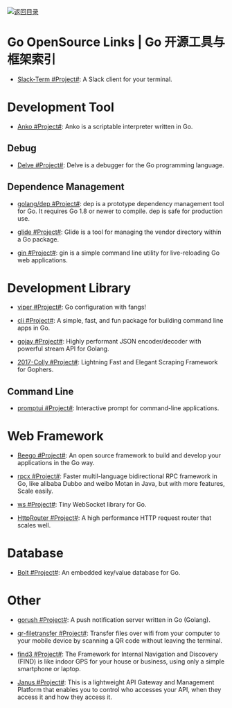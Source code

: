 [![返回目录](https://user-images.githubusercontent.com/5803001/38079637-ff0abcf0-3371-11e8-9b76-ad651620afc7.jpg)](https://github.com/wxyyxc1992/Awesome-Links)

# Go OpenSource Links | Go 开源工具与框架索引

* [Slack-Term #Project#](https://github.com/erroneousboat/slack-term): A Slack client for your terminal.

# Development Tool

* [Anko #Project#](https://github.com/mattn/anko): Anko is a scriptable interpreter written in Go.

## Debug

* [Delve #Project#](https://github.com/derekparker/delve): Delve is a debugger for the Go programming language.

## Dependence Management

* [golang/dep #Project#](https://github.com/golang/dep): dep is a prototype dependency management tool for Go. It requires Go 1.8 or newer to compile. dep is safe for production use.

* [glide #Project#](https://github.com/Masterminds/glide): Glide is a tool for managing the vendor directory within a Go package.

* [gin #Project#](https://github.com/codegangsta/gin): gin is a simple command line utility for live-reloading Go web applications.

# Development Library

* [viper #Project#](https://github.com/spf13/viper): Go configuration with fangs!

* [cli #Project#](https://github.com/urfave/cli): A simple, fast, and fun package for building command line apps in Go.

* [gojay #Project#](https://github.com/francoispqt/gojay): Highly performant JSON encoder/decoder with powerful stream API for Golang.

- [2017-Colly #Project#](https://github.com/gocolly/colly): Lightning Fast and Elegant Scraping Framework for Gophers.

## Command Line

* [promptui #Project#](https://github.com/manifoldco/promptui): Interactive prompt for command-line applications.

# Web Framework

* [Beego #Project#](https://beego.me/): An open source framework to build and develop your applications in the Go way.

* [rpcx #Project#](https://github.com/smallnest/rpcx): Faster multil-language bidirectional RPC framework in Go, like alibaba Dubbo and weibo Motan in Java, but with more features, Scale easily.

* [ws #Project#](https://github.com/gobwas/ws): Tiny WebSocket library for Go.

- [HttpRouter #Project#](https://github.com/julienschmidt/httprouter): A high performance HTTP request router that scales well.

# Database

* [Bolt #Project#](https://github.com/boltdb/bolt): An embedded key/value database for Go.

# Other

* [gorush #Project#](https://github.com/appleboy/gorush): A push notification server written in Go (Golang).

* [qr-filetransfer #Project#](https://github.com/claudiodangelis/qr-filetransfer): Transfer files over wifi from your computer to your mobile device by scanning a QR code without leaving the terminal.

* [find3 #Project#](https://github.com/schollz/find3): The Framework for Internal Navigation and Discovery (FIND) is like indoor GPS for your house or business, using only a simple smartphone or laptop.

* [Janus #Project#](https://github.com/hellofresh/janus): This is a lightweight API Gateway and Management Platform that enables you to control who accesses your API, when they access it and how they access it.
